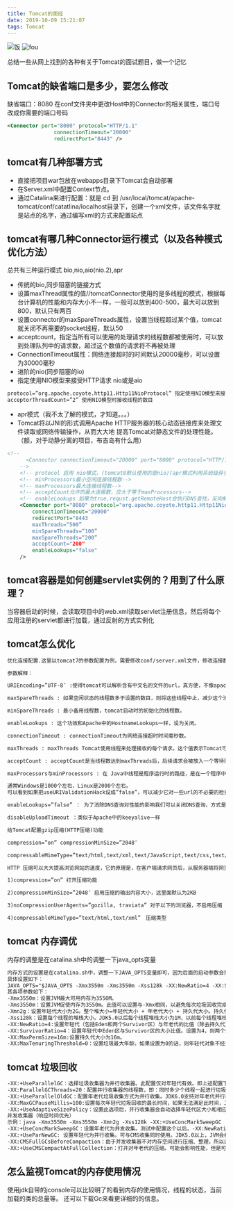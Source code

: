 ```yaml
---
title: Tomcat的面经
date: 2019-10-09 15:21:07
tags: Tomcat
---
```

![饭](fan.jpg) ![fou](fou.jpg)
<!--more-->
总结一些从网上找到的各种有关于Tomcat的面试题目，做一个记忆

## Tomcat的缺省端口是多少，要怎么修改
缺省端口：8080
在conf文件夹中更改Host中的Connector的相关属性，端口号改成你需要的端口号码
```xml
<Connector port="8080" protocol="HTTP/1.1"
               connectionTimeout="20000"
               redirectPort="8443" />
```
## tomcat有几种部署方式
+ 直接把项目war包放在webapps目录下Tomcat会自动部署
+ 在Server.xml中配置Context节点。
+ 通过Catalina来进行配置：就是 cd 到 /usr/local/tomcat/apache-tomcat/conf/catatlina/localhost目录下，创建一个xml文件，该文件名字就是站点的名字，通过编写xml的方式来配置站点
## tomcat有哪几种Connector运行模式（以及各种模式优化方法）
总共有三种运行模式
bio,nio,aio(nio.2),apr
+ 传统的bio,同步阻塞的链接方式
+ 设置maxThread属性的值//tomcatConnector使用的是多线程的模式，根据每台计算机的性能和内存大小不一样，一般可以放到400-500，最大可以放到800，默认只有两百
+ 设置connector的maxSpareThreads属性，设置当线程超过某个值，tomcat就关闭不再需要的socket线程，默认50
+ acceptcount，指定当所有可以使用的处理请求的线程数都被使用时，可以放到处理队列中的请求数，超过这个数值的请求将不再被处理
+ ConnectionTimeout属性：网络连接超时的时间默认20000毫秒，可以设置为30000毫秒
+ 进阶的nio(同步阻塞的io)
+ 指定使用NIO模型来接受HTTP请求 nio或是aio
```xml
protocol=”org.apache.coyote.http11.Http11NioProtocol” 指定使用NIO模型来接受HTTP请求。默认是BlockingIO，配置为protocol=”HTTP/1.1” 
acceptorThreadCount=”2” 使用NIO模型时接收线程的数目
```
+ apr模式（我不太了解的模式，才知道。。。）
+ Tomcat将以JNI的形式调用Apache HTTP服务器的核心动态链接库来处理文件读取或网络传输操作，从而大大地 提高Tomcat对静态文件的处理性能。（额，对于动静分离的项目，布吉岛有什么用）
```xml
<!--
      <Connector connectionTimeout="20000" port="8000" protocol="HTTP/1.1" redirectPort="8443" uriEncoding="utf-8"/>
    -->
    <!-- protocol 启用 nio模式，(tomcat8默认使用的是nio)(apr模式利用系统级异步io) -->
    <!-- minProcessors最小空闲连接线程数-->
    <!-- maxProcessors最大连接线程数-->
    <!-- acceptCount允许的最大连接数，应大于等于maxProcessors-->
    <!-- enableLookups 如果为true,requst.getRemoteHost会执行DNS查找，反向解析ip对应域名或主机名-->
    <Connector port="8080" protocol="org.apache.coyote.http11.Http11NioProtocol" 
        connectionTimeout="20000"
        redirectPort="8443
        maxThreads=“500” 
        minSpareThreads=“100” 
        maxSpareThreads=“200”
        acceptCount="200"
        enableLookups="false"       
    />
```
## tomcat容器是如何创建servlet实例的？用到了什么原理？
当容器启动的时候，会读取项目中的web.xml读取servlet注册信息，然后将每个应用注册的servlet都进行加载，通过反射的方式实例化
## tomcat怎么优化
```xml
优化连接配置.这里以tomcat7的参数配置为例，需要修改conf/server.xml文件，修改连接数，关闭客户端dns查询。

参数解释：

URIEncoding=”UTF-8″ :使得tomcat可以解析含有中文名的文件的url，真方便，不像apache里还有搞个mod_encoding，还要手工编译

maxSpareThreads : 如果空闲状态的线程数多于设置的数目，则将这些线程中止，减少这个池中的线程总数。

minSpareThreads : 最小备用线程数，tomcat启动时的初始化的线程数。

enableLookups : 这个功效和Apache中的HostnameLookups一样，设为关闭。

connectionTimeout : connectionTimeout为网络连接超时时间毫秒数。

maxThreads : maxThreads Tomcat使用线程来处理接收的每个请求。这个值表示Tomcat可创建的最大的线程数，即最大并发数。

acceptCount : acceptCount是当线程数达到maxThreads后，后续请求会被放入一个等待队列，这个acceptCount是这个队列的大小，如果这个队列也满了，就直接refuse connection

maxProcessors与minProcessors : 在 Java中线程是程序运行时的路径，是在一个程序中与其它控制线程无关的、能够独立运行的代码段。它们共享相同的地址空间。多线程帮助程序员写出CPU最 大利用率的高效程序，使空闲时间保持最低，从而接受更多的请求。

通常Windows是1000个左右，Linux是2000个左右。
可以看到如果把useURIValidationHack设成”false”，可以减少它对一些url的不必要的检查从而减省开销。

enableLookups=”false” ： 为了消除DNS查询对性能的影响我们可以关闭DNS查询，方式是修改server.xml文件中的enableLookups参数值。

disableUploadTimeout ：类似于Apache中的keeyalive一样

给Tomcat配置gzip压缩(HTTP压缩)功能

compression=”on” compressionMinSize=”2048″

compressableMimeType=”text/html,text/xml,text/JavaScript,text/css,text/plain”

HTTP 压缩可以大大提高浏览网站的速度，它的原理是，在客户端请求网页后，从服务器端将网页文件压缩，再下载到客户端，由客户端的浏览器负责解压缩并浏览。相对于普通的浏览过程HTML,CSS,javascript , Text ，它可以节省40%左右的流量。更为重要的是，它可以对动态生成的，包括CGI、PHP , JSP , ASP , Servlet,SHTML等输出的网页也能进行压缩，压缩效率惊人。

1)compression=”on” 打开压缩功能

2)compressionMinSize=”2048″ 启用压缩的输出内容大小，这里面默认为2KB

3)noCompressionUserAgents=”gozilla, traviata” 对于以下的浏览器，不启用压缩

4)compressableMimeType=”text/html,text/xml”　压缩类型
```
## tomcat 内存调优
内存的调整是在catalina.sh中的调整一下java_opts变量
```xml
内存方式的设置是在catalina.sh中，调整一下JAVA_OPTS变量即可，因为后面的启动参数会把JAVA_OPTS作为JVM的启动参数来处理。 
具体设置如下： 
JAVA_OPTS="$JAVA_OPTS -Xmx3550m -Xms3550m -Xss128k -XX:NewRatio=4 -XX:SurvivorRatio=4" 
其各项参数如下： 
-Xmx3550m：设置JVM最大可用内存为3550M。 
-Xms3550m：设置JVM促使内存为3550m。此值可以设置与-Xmx相同，以避免每次垃圾回收完成后JVM重新分配内存。 
-Xmn2g：设置年轻代大小为2G。整个堆大小=年轻代大小 + 年老代大小 + 持久代大小。持久代一般固定大小为64m，所以增大年轻代后，将会减小年老代大小。此值对系统性能影响较大，Sun官方推荐配置为整个堆的3/8。 
-Xss128k：设置每个线程的堆栈大小。JDK5.0以后每个线程堆栈大小为1M，以前每个线程堆栈大小为256K。更具应用的线程所需内存大小进行调整。在相同物理内存下，减小这个值能生成更多的线程。但是操作系统对一个进程内的线程数还是有限制的，不能无限生成，经验值在3000~5000左右。 
-XX:NewRatio=4:设置年轻代（包括Eden和两个Survivor区）与年老代的比值（除去持久代）。设置为4，则年轻代与年老代所占比值为1：4，年轻代占整个堆栈的1/5 
-XX:SurvivorRatio=4：设置年轻代中Eden区与Survivor区的大小比值。设置为4，则两个Survivor区与一个Eden区的比值为2:4，一个Survivor区占整个年轻代的1/6 
-XX:MaxPermSize=16m:设置持久代大小为16m。 
-XX:MaxTenuringThreshold=0：设置垃圾最大年龄。如果设置为0的话，则年轻代对象不经过Survivor区，直接进入年老代。对于年老代比较多的应用，可以提高效率。如果将此值设置为一个较大值，则年轻代对象会在Survivor区进行多次复制，这样可以增加对象再年轻代的存活时间，增加在年轻代即被回收的概论。

```
## tomcat 垃圾回收
```xml
-XX:+UseParallelGC：选择垃圾收集器为并行收集器。此配置仅对年轻代有效。即上述配置下，年轻代使用并发收集，而年老代仍旧使用串行收集。 
-XX:ParallelGCThreads=20：配置并行收集器的线程数，即：同时多少个线程一起进行垃圾回收。此值最好配置与处理器数目相等。 
-XX:+UseParallelOldGC：配置年老代垃圾收集方式为并行收集。JDK6.0支持对年老代并行收集 
-XX:MaxGCPauseMillis=100:设置每次年轻代垃圾回收的最长时间，如果无法满足此时间，JVM会自动调整年轻代大小，以满足此值。 
-XX:+UseAdaptiveSizePolicy：设置此选项后，并行收集器会自动选择年轻代区大小和相应的Survivor区比例，以达到目标系统规定的最低相应时间或者收集频率等，此值建议使用并行收集器时，一直打开。 
并发收集器（响应时间优先） 
示例：java -Xmx3550m -Xms3550m -Xmn2g -Xss128k -XX:+UseConcMarkSweepGC 
-XX:+UseConcMarkSweepGC：设置年老代为并发收集。测试中配置这个以后，-XX:NewRatio=4的配置失效了，原因不明。所以，此时年轻代大小最好用-Xmn设置。 
-XX:+UseParNewGC: 设置年轻代为并行收集。可与CMS收集同时使用。JDK5.0以上，JVM会根据系统配置自行设置，所以无需再设置此值。 
-XX:CMSFullGCsBeforeCompaction：由于并发收集器不对内存空间进行压缩、整理，所以运行一段时间以后会产生“碎片”，使得运行效率降低。此值设置运行多少次GC以后对内存空间进行压缩、整理。 
-XX:+UseCMSCompactAtFullCollection：打开对年老代的压缩。可能会影响性能，但是可以消除碎片 
```
## 怎么监视Tomcat的内存使用情况
 使用jdk自带的jconsole可以比较明了的看到内存的使用情况，线程的状态，当前加载的类的总量等。
 还可以下载Gc来看更详细的的信息。
